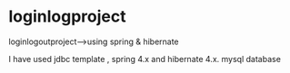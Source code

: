 # loginlogproject
loginlogoutproject-->using spring & hibernate

I have used jdbc template , spring 4.x and  hibernate 4.x.
mysql database

